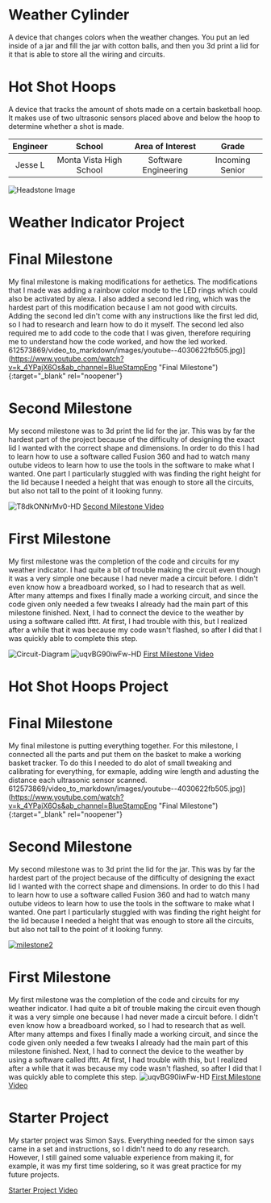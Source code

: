 ﻿# Weather Cylinder
A device that changes colors when the weather changes. You put an led inside of a jar and fill the jar with cotton balls, and then you 3d print a lid for it that is able to store all the wiring and circuits.

# Hot Shot Hoops
A device that tracks the amount of shots made on a certain basketball hoop. It makes use of two ultrasonic sensors placed above and below the hoop to determine whether a shot is made. 

| **Engineer** | **School** | **Area of Interest** | **Grade** |
|:--:|:--:|:--:|:--:|
| Jesse L | Monta Vista High School | Software Engineering | Incoming Senior

![Headstone Image](https://lh3.googleusercontent.com/pw/AM-JKLV7TaJlLQOLMnYxhgvmn_ZGFELDyKx6VSiR-w98lDa6aUWEAHAUAY2848Yrf8LAYzwQRX_B5_vFB6_ZheMTN6riSCUcBkKEqajMbKIjR-h205yOk7MeBXs1hL7LWNfpB33P30Odi3J3tsnpeyKTQxSTqg=w1374-h1832-no?authuser=0)
# Weather Indicator Project

# Final Milestone
My final milestone is making modifications for aethetics. The modifications that I made was adding a rainbow color mode to the LED rings which could also be activated by alexa. I also added a second led ring, which was the hardest part of this modification because I am not good with circuits. Adding the second led din't come with any instructions like the first led did, so I had to research and learn how to do it myself. The second led also required me to add code to the code that I was given, therefore requiring me to understand how the code worked, and how the led worked.
612573869/video_to_markdown/images/youtube--4030622fb505.jpg)](https://www.youtube.com/watch?v=k_4YPajX6Os&ab_channel=BlueStampEng "Final Milestone"){:target="_blank" rel="noopener"}

# Second Milestone
My second milestone was to 3d print the lid for the jar. This was by far the hardest part of the project because of the difficulty of designing the exact lid I wanted with the correct shape and dimensions. In order to do this I had to learn how to use a software called Fusion 360 and had to watch many outube videos to learn how to use the tools in the software to make what I wanted. One part I particularly stuggled with was finding the right height for the lid because I needed a height that was enough to store all the circuits, but also not tall to the point of it looking funny.

![T8dkONNrMv0-HD](https://user-images.githubusercontent.com/108752070/179270916-31c0c7ba-3e3f-44bc-b2c3-3fd0355e09ce.jpg)
[Second Milestone Video](https://www.youtube.com/watch?v=y3VAmNlER5Y&feature=emb_logo "Second Milestone")

# First Milestone
My first milestone was the completion of the code and circuits for my weather indicator. I had quite a bit of trouble making the circuit even though it was a very simple one because I had never made a circuit before. I didn't even know how a breadboard worked, so I had to research that as well. After many attemps and fixes I finally made a working circuit, and since the code given only needed a few tweaks I already had the main part of this milestone finished. Next, I had to connect the device to the weather by using a software called ifttt. At first, I had trouble with this, but I realized after a while that it was because my code wasn't flashed, so after I did that I was quickly able to complete this step.

![Circuit-Diagram](https://lh3.googleusercontent.com/f-MNREEoT_NBsWOz5-AJ_lrfIjcLD21pGee8BHzUY1O-F30vLMoFCZaQ2WRodV6Zm2FYh-PUYzrsWQNLK19jKFYdV4sLf8AL9TjBbzcghaFrZ-JxsrP6FOm9l_mrWvHSMfGqhnYRIbXblV7qwStFt3HtlSP-WTtyG2ZefUua15gME-VJRLRSjoAbJb_oCF2sbN73HnxRLHeJI-w8ZjfNAKfOz7Bs0PaIYecCYwSpUMk-GuvavLcDRLpIBF74WzpT70Js28PrzdYahizXsMFUfLew-MyuIBjGyO1yvKpf8PawDiqm9iEjyxpHRbRxFSp5fJ4e2pmojVXzCxgzblX9p3KiEqVGL1S91I76775QRS8s4nN574-EWrTwRJHQuMEQuFJXaIrnaKwtjru0Z1M5fZhmBq_VdFE7tLiXJifEpspKWduf_VBI7_W_NcYkd9-7rpY6FEE-iIh2VO05FFA1tS6FhXjr8PAF17vRsqYrdRqi6vn8YA1TVxJ4u2N5gAU9sCdbK0ryxcq14Rtb7qI5Xl1IJFfrw5uiwrS5_5tkob7LBCz3cRBm8D5hd2a5ifYKS0QuxAYot78l0AjEHKjo1tVo3ddJhDy5oCbnp22dcQ4TdzxEIUio5Dqd_gc9O8iAwJ0A8mBjN_1ixkHoNjsW4dNh4oZMqxjogJvgx27NjF_iUxLXyEnMgBBHcvUFCZpsT9Or3CBRAJevD0wVyMqLBDbwwjvYSXKganIheHC0n9bfORvNiV-mo_hWLpdDDz8NkwFt2SLJoZBQpngiSUaarnmDChW-EjQBmOUH3ccKazRYvDdWsal3u1UZ9_-RNg=w2590-h1480-no?authuser=0)
![uqvBG90iwFw-HD](https://user-images.githubusercontent.com/108752070/179270733-7b7be9d8-dec2-4288-bd0d-55864d1c1d23.jpg)
[First Milestone Video](https://www.youtube.com/watch?v=uqvBG90iwFw&ab_channel=BlueStampEng "First Milestone")

# Hot Shot Hoops Project

# Final Milestone
My final milestone is putting everything together. For this milestone, I connected all the parts and put them on the basket to make a working basket tracker. To do this I needed to do alot of small tweaking and calibrating for everything, for exmaple, adding wire length and adusting the distance each ultrasonic sensor scanned. 
612573869/video_to_markdown/images/youtube--4030622fb505.jpg)](https://www.youtube.com/watch?v=k_4YPajX6Os&ab_channel=BlueStampEng "Final Milestone"){:target="_blank" rel="noopener"}

# Second Milestone
My second milestone was to 3d print the lid for the jar. This was by far the hardest part of the project because of the difficulty of designing the exact lid I wanted with the correct shape and dimensions. In order to do this I had to learn how to use a software called Fusion 360 and had to watch many outube videos to learn how to use the tools in the software to make what I wanted. One part I particularly stuggled with was finding the right height for the lid because I needed a height that was enough to store all the circuits, but also not tall to the point of it looking funny.

[![milestone2](https://user-images.githubusercontent.com/108752070/179270916-31c0c7ba-3e3f-44bc-b2c3-3fd0355e09ce.jpg)](https://www.youtube.com/watch?v=y3VAmNlER5Y&feature=emb)

# First Milestone
My first milestone was the completion of the code and circuits for my weather indicator. I had quite a bit of trouble making the circuit even though it was a very simple one because I had never made a circuit before. I didn't even know how a breadboard worked, so I had to research that as well. After many attemps and fixes I finally made a working circuit, and since the code given only needed a few tweaks I already had the main part of this milestone finished. Next, I had to connect the device to the weather by using a software called ifttt. At first, I had trouble with this, but I realized after a while that it was because my code wasn't flashed, so after I did that I was quickly able to complete this step.
![uqvBG90iwFw-HD](https://user-images.githubusercontent.com/108752070/179270733-7b7be9d8-dec2-4288-bd0d-55864d1c1d23.jpg)
[First Milestone Video](https://www.youtube.com/watch?v=uqvBG90iwFw&ab_channel=BlueStampEng "First Milestone")

# Starter Project
My starter project was Simon Says. Everything needed for the simon says came in a set and instructions, so I didn't need to do any research. However, I still gained some valuable experience from making it, for example, it was my first time soldering, so it was great practice for my future projects.

[Starter Project Video](https://www.youtube.com/watch?v=S9Sv7wB2I7I&t=2s&ab_channel=BlueStampEng "Starter Project")

